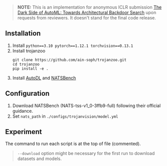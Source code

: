 
> **NOTE:** This is an implementation for anonymous ICLR submission [The Dark Side of AutoML: Towards Architectural Backdoor Search](https://openreview.net/forum?id=bsZULlDGXe) upon requests from reviewers. It doesn't stand for the final code release.

## Installation

1. Install `python==3.10 pytorch==1.12.1 torchvision==0.13.1`
2. Install trojanzoo
    ```
    git clone https://github.com/ain-soph/trojanzoo.git
    cd trojanzoo
    pip install -e .
    ```
3. Install [AutoDL](https://github.com/D-X-Y/AutoDL-Projects) and [NATSBench](https://github.com/D-X-Y/NATS-Bench)


## Configuration

1. Download NATSBench (NATS-tss-v1_0-3ffb9-full) following their official guidance.
2. Set `nats_path` in `./configs/trojanvision/model.yml`

## Experiment
The command to run each script is at the top of file (commented).
> `--download` option might be necessary for the first run to download datasets and models.
